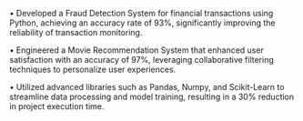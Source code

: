 • Developed a Fraud Detection System for financial transactions using Python, achieving an accuracy rate of 93%, significantly improving the reliability of transaction monitoring.

• Engineered a Movie Recommendation System that enhanced user satisfaction with an accuracy of 97%, leveraging collaborative filtering techniques to personalize user experiences.

• Utilized advanced libraries such as Pandas, Numpy, and Scikit-Learn to streamline data processing and model training, resulting in a 30% reduction in project execution time.

